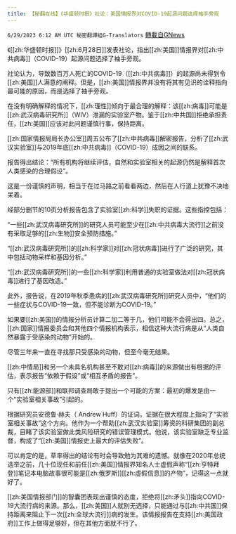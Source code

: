 ```yaml
---
title: 【秘翻在线】《华盛顿时报》社论：美国情报界对COVID-19起源问题选择袖手旁观
---
```

`6/29/2023 6:12 AM UTC 秘密翻譯組G-Translators` [轉載自GNews](https://gnews.org/articles/1422187)

《[[zh:华盛顿时报]]》[[zh:6月28日]]发表社论，指出[[zh:美国]]情报界对[[zh:中共病毒]]（COVID-19）起源问题选择了袖手旁观。

社论认为，导致数百万人死亡的COVID-19（[[zh:中共病毒]]）的起源尚未得到令[[zh:美国]]人满意的阐释。但是，[[zh:美国]]情报界并没有将其有见识的诠释指向最可能的原因，而是选择了袖手旁观。

在没有明确解释的情况下，[[zh:理性]]倾向于最合理的解释：该[[zh:病毒]]可能是[[zh:武汉病毒研究所]]（WIV）泄漏的实验室产物。鉴于[[zh:中共国]]拒绝承担责任，[[zh:美国]]应该对此问题谨慎行事，保持距离。

[[zh:国家情报局局长办公室]]周五公布了[[zh:中共病毒]]解密报告，分析了[[zh:武汉实验室]]与2019年底[[zh:中共病毒]]（COVID-19）成因之间的联系。

报告得出结论：“所有机构将继续评估，自然和实验室相关的起源仍然是解释首次人类感染的合理假设”。

这是一份谨慎的声明，相当于在过马路之前看看两边，然后在人行道上犹豫不决地呆着。

经部分删节的10页分析报告包含了实验室[[zh:科学]]失职的证据。这些指控包括：

“一些[[zh:武汉病毒研究所]]的研究人员可能至少在[[zh:中共病毒大流行]]之前没有采取足够的[[zh:生物]]安全预防措施。”

“[[zh:武汉病毒研究所]]的[[zh:科学家]]对[[zh:冠状病毒]]进行了广泛的研究，其中包括动物采样和基因分析。”

“[[zh:武汉病毒研究所]]的一些[[zh:科学家]]利用普通的实验室做法对[[zh:冠状病毒]]进行了基因改造。”

此外，报告说，在2019年秋季患病的[[zh:武汉病毒研究所]]研究人员中，“他们的一些症状与COVID-19一致，但不能诊断为COVID-19。”

如果要[[zh:美国]]的情报分析员计算二加二等于几，他们可能不会得出四。总之，[[zh:国家]]情报委员会和其他四个情报机构表示，相信这种大流行病是从“人类自然暴露于受感染的动物”开始的。

尽管三年来一直在寻找那只受感染的动物，但至今毫无结果。

[[zh:中情局]]和另一个未具名机构甚至不敢对[[zh:病毒]]的来源做出有根据的评估，表示报告“依赖于假设”或“相互矛盾的报告”。

只有[[zh:能源部]]和联邦调查局敢于提出一个可能的方案：最初的爆发是由一个“实验室相关事故”引起的。

根据研究员安德鲁·赫夫（ Andrew Huff）的证词，证据在很大程度上指向了“实验室相关事故”这个方向。他作为一个帮助[[zh:武汉实验室]]筹资的科研集团的副总裁，目睹了该实验室做此类风险研究的错误管理模式。他说，该实验室缺乏专业监督，构成了“[[zh:美国]]情报史上最大的评估失败”。

可以肯定的是，草率得出的结论有时会导致勉为其难的遗憾。就像在2020年总统选举之前，几十位现任和前任[[zh:美国]]情报界知名人士虚假声称“[[zh:亨特拜登]]笔记本电脑故事很可能是[[zh:俄罗斯]][[zh:虚假信息]]的产物”，记得这一点就好了。

[[zh:美国情报部门]]的智囊团表现出谨慎的态度，拒绝将[[zh:矛头]]指向COVID-19大流行病的来源。那么，[[zh:美国]]人就别无选择，只能通过与[[zh:中共国]]保持距离来阻止下一次[[zh:全球大流行]]病的发生。该情报报告在支持[[zh:美国政府]]工作上做得足够好，但在其他方面就不行了。

